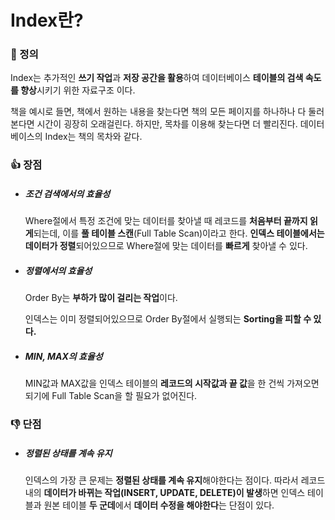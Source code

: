 # Index란?

### 📌 정의

Index는 추가적인 **쓰기 작업**과 **저장 공간을 활용**하여 데이터베이스 **테이블의 검색 속도를 향상**시키기 위한 자료구조 이다.

책을 예시로 들면, 책에서 원하는 내용을 찾는다면 책의 모든 페이지를 하나하나 다 둘러본다면 시간이 굉장히 오래걸린다. 하지만, 목차를 이용해 찾는다면 더 빨리진다. 데이터베이스의 Index는 책의 목차와 같다.

### 👍 장점

- ##### 조건 검색에서의 효율성

  Where절에서 특정 조건에 맞는 데이터를 찾아낼 때 레코드를 **처음부터 끝까지 읽게**되는데, 이를 **풀 테이블 스캔**(Full Table Scan)이라고 한다. **인덱스 테이블에서는 데이터가 정렬**되어있으므로 Where절에 맞는 데이터를 **빠르게** 찾아낼 수 있다.

- ##### 정렬에서의 효율성

  Order By는 **부하가 많이 걸리는 작업**이다.

  인덱스는 이미 정렬되어있으므로 Order By절에서 실행되는 **Sorting을 피할 수 있다.**

- ##### MIN, MAX의 효율성

  MIN값과 MAX값을 인덱스 테이블의 **레코드의 시작값과 끝 값**을 한 건씩 가져오면 되기에 Full Table Scan을 할 필요가 없어진다.

### 👎 단점

- ##### 정렬된 상태를 계속 유지

  인덱스의 가장 큰 문제는 **정렬된 상태를 계속 유지**해야한다는 점이다. 따라서 레코드 내의 **데이터가 바뀌는 작업(INSERT, UPDATE, DELETE)이 발생**하면 인덱스 테이블과 원본 테이블 **두 군데**에서 **데이터 수정을 해야한다**는 단점이 있다.

